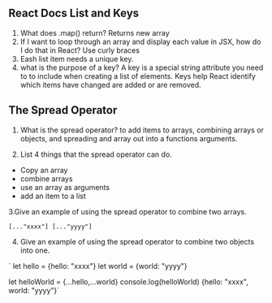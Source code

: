 ## React Docs  List and Keys

1. What does .map() return? Returns new array
2. If I want to loop through an array and display each value in JSX, how do I do that in React? Use curly braces
3. Eash list item needs a unique key.
4. what is the purpose of a key? A key is a special string attribute you need to to include when creating a list of elements. Keys help React identify which items have changed are added or are removed.

## The Spread Operator

1. What is the spread operator? to add items to arrays, combining arrays or objects, and spreading and array out into a functions arguments.

2. List 4 things that the spread operator can do.

- Copy an array
- combine arrays
- use an array as arguments
- add an item to a list

3.Give an example of using the spread operator to combine two arrays.

`[..."xxxx"] [..."yyyy"]`


4. Give an example of using the spread operator to combine two objects into one.

 ` let hello = {hello: "xxxx"}
   let world = {world: "yyyy"}

   let helloWorld = {...hello,...world}
   console.log(helloWorld) {hello: "xxxx", world: "yyyy"}`

